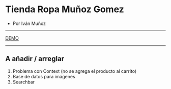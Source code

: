 # Tienda Ropa Muñoz Gomez
- Por Iván Muñoz

--- 

[DEMO](https://tienda-ropa-munoz.netlify.app/)

---

## A añadir / arreglar
1. Problema con Context (no se agrega el producto al carrito)
2. Base de datos para imágenes
3. Searchbar



